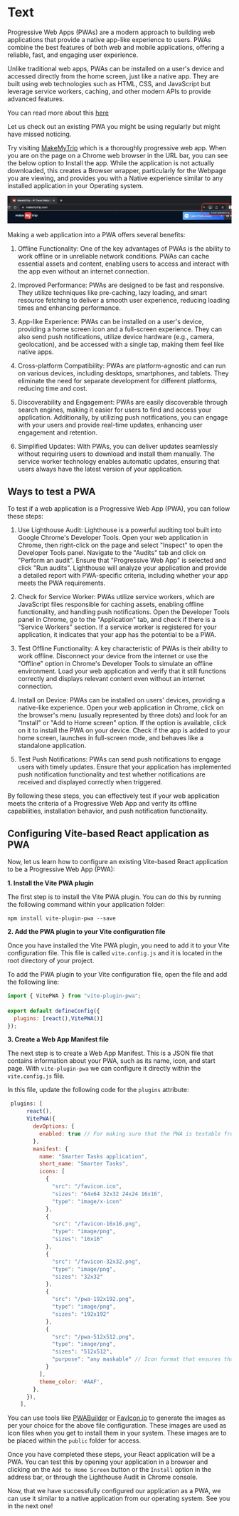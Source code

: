 # Text

Progressive Web Apps (PWAs) are a modern approach to building web applications that provide a native app-like experience to users. PWAs combine the best features of both web and mobile applications, offering a reliable, fast, and engaging user experience.

Unlike traditional web apps, PWAs can be installed on a user's device and accessed directly from the home screen, just like a native app. They are built using web technologies such as HTML, CSS, and JavaScript but leverage service workers, caching, and other modern APIs to provide advanced features.

You can read more about this [here](https://developer.mozilla.org/en-US/docs/Web/Progressive_web_apps/Guides/What_is_a_progressive_web_app)

Let us check out an existing PWA you might be using regularly but might have missed noticing.

Try visiting [MakeMyTrip](https://www.makemytrip.com/) which is a thoroughly progressive web app. When you are on the page on a Chrome web browser in the URL bar, you can see the below option to Install the app. While the application is not actually downloaded, this creates a Browser wrapper, particularly for the Webpage you are viewing, and provides you with a Native experience similar to any installed application in your Operating system.

![MakeMyTrip](mmtpwa.png)

Making a web application into a PWA offers several benefits:

1. Offline Functionality: One of the key advantages of PWAs is the ability to work offline or in unreliable network conditions. PWAs can cache essential assets and content, enabling users to access and interact with the app even without an internet connection.

2. Improved Performance: PWAs are designed to be fast and responsive. They utilize techniques like pre-caching, lazy loading, and smart resource fetching to deliver a smooth user experience, reducing loading times and enhancing performance.

3. App-like Experience: PWAs can be installed on a user's device, providing a home screen icon and a full-screen experience. They can also send push notifications, utilize device hardware (e.g., camera, geolocation), and be accessed with a single tap, making them feel like native apps.

4. Cross-platform Compatibility: PWAs are platform-agnostic and can run on various devices, including desktops, smartphones, and tablets. They eliminate the need for separate development for different platforms, reducing time and cost.

5. Discoverability and Engagement: PWAs are easily discoverable through search engines, making it easier for users to find and access your application. Additionally, by utilizing push notifications, you can engage with your users and provide real-time updates, enhancing user engagement and retention.

6. Simplified Updates: With PWAs, you can deliver updates seamlessly without requiring users to download and install them manually. The service worker technology enables automatic updates, ensuring that users always have the latest version of your application.

## Ways to test a PWA

To test if a web application is a Progressive Web App (PWA), you can follow these steps:

1. Use Lighthouse Audit: Lighthouse is a powerful auditing tool built into Google Chrome's Developer Tools. Open your web application in Chrome, then right-click on the page and select "Inspect" to open the Developer Tools panel. Navigate to the "Audits" tab and click on "Perform an audit". Ensure that "Progressive Web App" is selected and click "Run audits". Lighthouse will analyze your application and provide a detailed report with PWA-specific criteria, including whether your app meets the PWA requirements.

2. Check for Service Worker: PWAs utilize service workers, which are JavaScript files responsible for caching assets, enabling offline functionality, and handling push notifications. Open the Developer Tools panel in Chrome, go to the "Application" tab, and check if there is a "Service Workers" section. If a service worker is registered for your application, it indicates that your app has the potential to be a PWA.

3. Test Offline Functionality: A key characteristic of PWAs is their ability to work offline. Disconnect your device from the internet or use the "Offline" option in Chrome's Developer Tools to simulate an offline environment. Load your web application and verify that it still functions correctly and displays relevant content even without an internet connection.

4. Install on Device: PWAs can be installed on users' devices, providing a native-like experience. Open your web application in Chrome, click on the browser's menu (usually represented by three dots) and look for an "Install" or "Add to Home screen" option. If the option is available, click on it to install the PWA on your device. Check if the app is added to your home screen, launches in full-screen mode, and behaves like a standalone application.

5. Test Push Notifications: PWAs can send push notifications to engage users with timely updates. Ensure that your application has implemented push notification functionality and test whether notifications are received and displayed correctly when triggered.

By following these steps, you can effectively test if your web application meets the criteria of a Progressive Web App and verify its offline capabilities, installation behavior, and push notification functionality.

## Configuring Vite-based React application as PWA

Now, let us learn how to configure an existing Vite-based React application to be a Progressive Web App (PWA):

**1. Install the Vite PWA plugin**

The first step is to install the Vite PWA plugin. You can do this by running the following command within your application folder:

```
npm install vite-plugin-pwa --save
```

**2. Add the PWA plugin to your Vite configuration file**

Once you have installed the Vite PWA plugin, you need to add it to your Vite configuration file. This file is called `vite.config.js` and it is located in the root directory of your project.

To add the PWA plugin to your Vite configuration file, open the file and add the following line:

```js
import { VitePWA } from "vite-plugin-pwa";

export default defineConfig({
  plugins: [react(),VitePWA()]
});
```

**3. Create a Web App Manifest file**

The next step is to create a Web App Manifest. This is a JSON file that contains information about your PWA, such as its name, icon, and start page. With `vite-plugin-pwa` we can configure it directly within the `vite.config.js` file.

In this file, update the following code for the `plugins` attribute:

```js
 plugins: [
      react(),
      VitePWA({
        devOptions: {
          enabled: true // For making sure that the PWA is testable from the Local dev environment
        },
        manifest: {
          name: "Smarter Tasks application",
          short_name: "Smarter Tasks",
          icons: [
            {
              "src": "/favicon.ico",
              "sizes": "64x64 32x32 24x24 16x16",
              "type": "image/x-icon"
            },
            {
              "src": "/favicon-16x16.png",
              "type": "image/png",
              "sizes": "16x16"
            },
            {
              "src": "/favicon-32x32.png",
              "type": "image/png",
              "sizes": "32x32"
            },
            {
              "src": "/pwa-192x192.png",
              "type": "image/png",
              "sizes": "192x192"
            },
            {
              "src": "/pwa-512x512.png",
              "type": "image/png",
              "sizes": "512x512",
              "purpose": "any maskable" // Icon format that ensures that your PWA icon looks great on all Android devices
            }
          ],
          theme_color: '#AAF',
        },
      }),
    ],
```

You can use tools like [PWABuilder](https://www.pwabuilder.com/imageGenerator) or [FavIcon.io](https://favicon.io/favicon-generator/) to generate the images as per your choice for the above file configuration. These images are used as Icon files when you get to install them in your system. These images are to be placed within the `public` folder for access.

Once you have completed these steps, your React application will be a PWA. You can test this by opening your application in a browser and clicking on the `Add to Home Screen` button or the `Install` option in the address bar, or through the Lighthouse Audit in Chrome console.

Now, that we have successfully configured our application as a PWA, we can use it similar to a native application from our operating system. See you in the next one!
